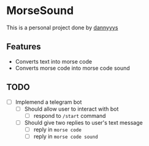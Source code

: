 # MorseSound

This is a personal project done by [dannyyys](https://github.com/dannyyys)

## Features
- Converts text into morse code
- Converts morse code into morse code sound 

## TODO
- [ ] Implemend a telegram bot
    - [ ] Should allow user to interact with bot
        - [ ] respond to `/start` command
    - [ ] Should give two replies to user's text message
        - [ ] reply in `morse code`
        - [ ] reply in `morse code sound`